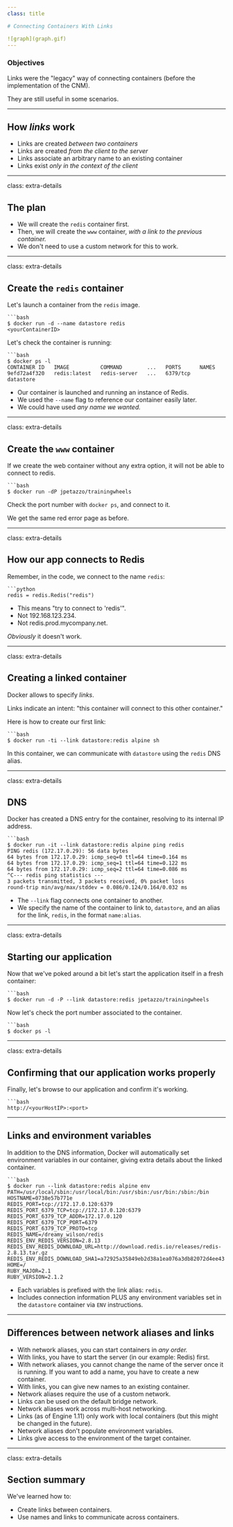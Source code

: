 ```yaml
---
class: title

# Connecting Containers With Links

![graph](graph.gif)
---
```



### Objectives

Links were the "legacy" way of connecting containers (before the implementation of the CNM).

They are still useful in some scenarios.

---
## How *links* work

* Links are created *between two containers*
* Links are created *from the client to the server*
* Links associate an arbitrary name to an existing container
* Links exist *only in the context of the client*

---
class: extra-details

## The plan

* We will create the `redis` container first.
* Then, we will create the `www` container, *with a link to the previous container.*
* We don't need to use a custom network for this to work.

---
class: extra-details

## Create the `redis` container

Let's launch a container from the `redis` image.

    ```bash
    $ docker run -d --name datastore redis
    <yourContainerID>

Let's check the container is running:

    ```bash
    $ docker ps -l
    CONTAINER ID   IMAGE          COMMAND        ...   PORTS      NAMES
    9efd72a4f320   redis:latest   redis-server   ...   6379/tcp   datastore


* Our container is launched and running an instance of Redis.
* We used the `--name` flag to reference our container easily later.
* We could have used *any name we wanted.*

---
class: extra-details

## Create the `www` container

If we create the web container without any extra option, it will not be able to connect to redis.

    ```bash
    $ docker run -dP jpetazzo/trainingwheels

Check the port number with `docker ps`, and connect to it.

We get the same red error page as before.

---
class: extra-details

## How our app connects to Redis

Remember, in the code, we connect to the name `redis`:

    ```python
    redis = redis.Redis("redis")

* This means "try to connect to 'redis'".
* Not 192.168.123.234.
* Not redis.prod.mycompany.net.

*Obviously* it doesn't work.

---
class: extra-details

## Creating a linked container

Docker allows to specify *links*.

Links indicate an intent: "this container will connect to this other container."

Here is how to create our first link:

    ```bash
    $ docker run -ti --link datastore:redis alpine sh

In this container, we can communicate with `datastore` using
the `redis` DNS alias.

---
class: extra-details

## DNS

Docker has created a DNS entry for the container, resolving to its internal IP address.

    ```bash
    $ docker run -it --link datastore:redis alpine ping redis
    PING redis (172.17.0.29): 56 data bytes
    64 bytes from 172.17.0.29: icmp_seq=0 ttl=64 time=0.164 ms
    64 bytes from 172.17.0.29: icmp_seq=1 ttl=64 time=0.122 ms
    64 bytes from 172.17.0.29: icmp_seq=2 ttl=64 time=0.086 ms
    ^C--- redis ping statistics ---
    3 packets transmitted, 3 packets received, 0% packet loss
    round-trip min/avg/max/stddev = 0.086/0.124/0.164/0.032 ms


* The `--link` flag connects one container to another.
* We specify the name of the container to link to, `datastore`, and an
  alias for the link, `redis`, in the format `name:alias`.

---
class: extra-details

## Starting our application

Now that we've poked around a bit let's start the application itself in
a fresh container:

    ```bash
    $ docker run -d -P --link datastore:redis jpetazzo/trainingwheels

Now let's check the port number associated to the container.

    ```bash
    $ docker ps -l

---
class: extra-details

## Confirming that our application works properly

Finally, let's browse to our application and confirm it's working.

    ```bash
    http://<yourHostIP>:<port>

---
## Links and environment variables

In addition to the DNS information, Docker will automatically set environment variables in our container, giving extra details about the linked container.

    ```bash
    $ docker run --link datastore:redis alpine env
    PATH=/usr/local/sbin:/usr/local/bin:/usr/sbin:/usr/bin:/sbin:/bin
    HOSTNAME=0738e57b771e
    REDIS_PORT=tcp://172.17.0.120:6379
    REDIS_PORT_6379_TCP=tcp://172.17.0.120:6379
    REDIS_PORT_6379_TCP_ADDR=172.17.0.120
    REDIS_PORT_6379_TCP_PORT=6379
    REDIS_PORT_6379_TCP_PROTO=tcp
    REDIS_NAME=/dreamy_wilson/redis
    REDIS_ENV_REDIS_VERSION=2.8.13
    REDIS_ENV_REDIS_DOWNLOAD_URL=http://download.redis.io/releases/redis-2.8.13.tar.gz
    REDIS_ENV_REDIS_DOWNLOAD_SHA1=a72925a35849eb2d38a1ea076a3db82072d4ee43
    HOME=/
    RUBY_MAJOR=2.1
    RUBY_VERSION=2.1.2


* Each variables is prefixed with the link alias: `redis`.
* Includes connection information PLUS any environment variables set in
  the `datastore` container via `ENV` instructions.

---
## Differences between network aliases and links

* With network aliases, you can start containers in *any order.*
* With links, you have to start the server (in our example: Redis) first.
* With network aliases, you cannot change the name of the server once it is running. If you want to add a name, you have to create a new container.
* With links, you can give new names to an existing container.
* Network aliases require the use of a custom network.
* Links can be used on the default bridge network.
* Network aliases work across multi-host networking.
* Links (as of Engine 1.11) only work with local containers (but this might be changed in the future).
* Network aliases don't populate environment variables.
* Links give access to the environment of the target container.

---
class: extra-details

## Section summary

We've learned how to:

* Create links between containers.
* Use names and links to communicate across containers.

